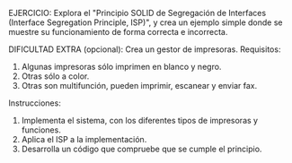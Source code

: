 EJERCICIO:
Explora el "Principio SOLID de Segregación de Interfaces
(Interface Segregation Principle, ISP)", y crea un ejemplo
simple donde se muestre su funcionamiento de forma correcta e incorrecta.

DIFICULTAD EXTRA (opcional):
Crea un gestor de impresoras.
Requisitos:
1. Algunas impresoras sólo imprimen en blanco y negro.
2. Otras sólo a color.
3. Otras son multifunción, pueden imprimir, escanear y enviar fax.
   
Instrucciones:
1. Implementa el sistema, con los diferentes tipos de impresoras y funciones.
2. Aplica el ISP a la implementación.
3. Desarrolla un código que compruebe que se cumple el principio.
